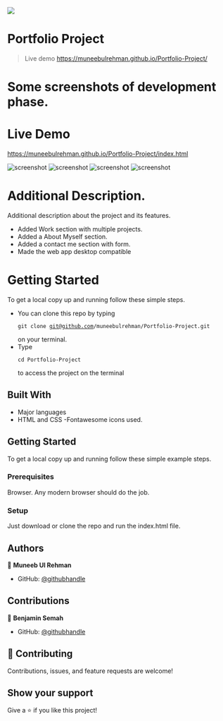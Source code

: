 ![](https://img.shields.io/badge/Microverse-blueviolet)

# Portfolio Project

>Live demo
https://muneebulrehman.github.io/Portfolio-Project/

# Some screenshots of development phase.

# Live Demo
https://muneebulrehman.github.io/Portfolio-Project/index.html

![screenshot](./screenshot.png)
![screenshot](./screenshot2.png)
![screenshot](./screenshot3.png)
![screenshot](./screenshot4.png)

# Additional Description.

Additional description about the project and its features.
- Added Work section with multiple projects.
- Added a About Myself section.
- Added a contact me section with form.
- Made the web app desktop compatible

# Getting Started

To get a local copy up and running follow these simple steps.
- You can clone this repo by typing <pre><code>git clone git@github.com/muneebulrehman/Portfolio-Project.git</code></pre> on your terminal.
- Type <pre><code>cd Portfolio-Project</code></pre> to access the project on the terminal

## Built With

- Major languages
- HTML and CSS
-Fontawesome icons used.

## Getting Started

To get a local copy up and running follow these simple example steps.

### Prerequisites
Browser. Any modern browser should do the job.

### Setup
Just download or clone the repo and run the index.html file.


## Authors

👤 **Muneeb Ul Rehman**

- GitHub: [@githubhandle](https://github.com/muneebulrehman)

## Contributions
👤 **Benjamin Semah**

- GitHub: [@githubhandle](https://github.com/BenjaminSemah)

## 🤝 Contributing

Contributions, issues, and feature requests are welcome!

## Show your support

Give a ⭐️ if you like this project!
